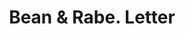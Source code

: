---
doi: 10.7916/D88K8N6Z
date_other: '1882'
date_other_textual: '1882'
form: correspondence
genre:
- Letters (correspondence)
name:
- Bean & Rabe
object_in_context_url: https://biggert.cul.columbia.edu/items/view/ave_biggert_01386
subject_hierarchical_geographic:
- Philadelphia, Pennsylvania, United States
subject_name:
- Bean & Rabe
title: Bean & Rabe. Letter
sort_title: Bean & Rabe. Letter
call_number: ave_biggert_01386
coordinates:
- 40.00944444444445,-75.13333333333334
pid: ave_biggert_01386
identifiers: ave_biggert_01386
thumbnail: https://derivativo-3.library.columbia.edu/iiif/2/ldpd:344619/full/!256,256/0/native.jpg
permalink: /biggert/ave_biggert_01386/
layout: iiif-image-page
---